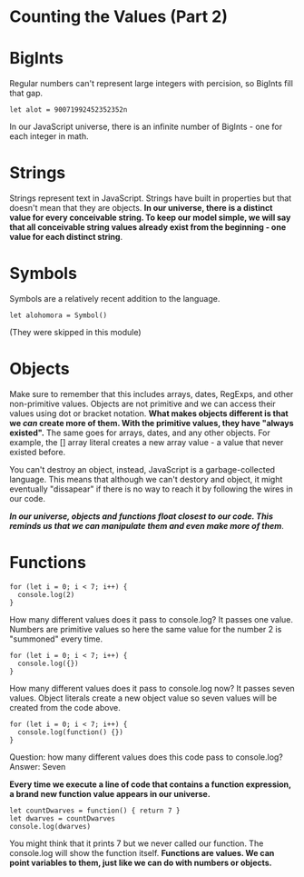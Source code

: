 # Counting the Values (Part 2)

# BigInts

Regular numbers can't represent large integers with percision, so BigInts fill that gap. 
```
let alot = 90071992452352352n
```
In our JavaScript universe, there is an infinite number of BigInts - one for each integer in math.

# Strings

Strings represent text in JavaScript. Strings have built in properties but that doesn't mean that they are objects. <b>In our universe, there is a distinct value for every conceivable string. To keep our model simple, we will say that all conceivable string values already exist from the beginning - one value for each distinct string</b>. 

# Symbols

Symbols are a relatively recent addition to the language. 

```
let alohomora = Symbol()
```

(They were skipped in this module)

# Objects

Make sure to remember that this includes arrays, dates, RegExps, and other non-primitive values. Objects are not primitive and we can access their values using dot or bracket notation. <b>What makes objects different is that we <i>can</i> create more of them. With the primitive values, they have "always existed".</b> The same goes for arrays, dates, and any other objects. For example, the [] array literal creates a new array value - a value that never existed before.

You can't destroy an object, instead, JavaScript is a garbage-collected language. This means that although we can't destory and object, it might eventually "dissapear" if there is no way to reach it by following the wires in our code.

<b><i>In our universe, objects and functions float closest to our code. This reminds us that we can manipulate them and even make more of them</b></i>.

# Functions

```
for (let i = 0; i < 7; i++) {
  console.log(2)
}
```

How many different values does it pass to console.log? It passes one value. Numbers are primitive values so here the same value for the number 2 is "summoned" every time.

```
for (let i = 0; i < 7; i++) {
  console.log({})
}
```

How many different values does it pass to console.log now? It passes seven values. Object literals create a new object value so seven values will be created from the code above.

```
for (let i = 0; i < 7; i++) {
  console.log(function() {})
}
```

Question: how many different values does this code pass to console.log?  
Answer: Seven

<b>Every time we execute a line of code that contains a function expression, a brand new function value appears in our universe.</b>

```
let countDwarves = function() { return 7 }
let dwarves = countDwarves
console.log(dwarves)
```

You might think that it prints 7 but we never called our function. The console.log will show the function itself. <b>Functions are values. We can point variables to them, just like we can do with numbers or objects.</b>

